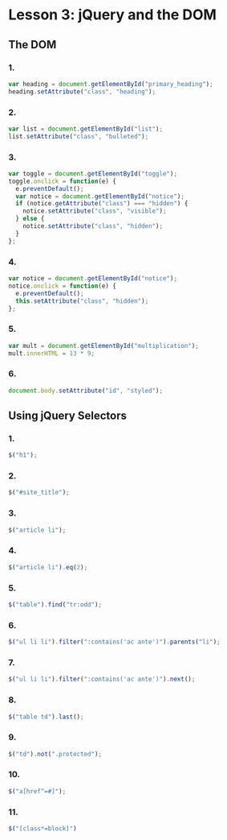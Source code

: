 # Lesson 3: jQuery and the DOM

## The DOM

### 1.

```javascript
var heading = document.getElementById("primary_heading");
heading.setAttribute("class", "heading");
```

### 2.

```javascript
var list = document.getElementById("list");
list.setAttribute("class", "bulleted");
```

### 3.

```javascript
var toggle = document.getElementById("toggle");
toggle.onclick = function(e) {
  e.preventDefault();
  var notice = document.getElementById("notice");
  if (notice.getAttribute("class") === "hidden") {
    notice.setAttribute("class", "visible");
  } else {
    notice.setAttribute("class", "hidden");
  }
};
```

### 4.

```javascript
var notice = document.getElementById("notice");
notice.onclick = function(e) {
  e.preventDefault();
  this.setAttribute("class", "hidden");
};
```

### 5.

```javascript
var mult = document.getElementById("multiplication");
mult.innerHTML = 13 * 9;
```

### 6.

```javascript
document.body.setAttribute("id", "styled");
```

## Using jQuery Selectors

### 1.

```javascript
$("h1");
```

### 2.

```javascript
$("#site_title");
```

### 3.

```javascript
$("article li");
```

### 4.

```javascript
$("article li").eq(2);
```

### 5.

```javascript
$("table").find("tr:odd");
```

### 6.

```javascript
$("ul li li").filter(":contains('ac ante')").parents("li");
```

### 7.

```javascript
$("ul li li").filter(":contains('ac ante')").next();
```

### 8.

```javascript
$("table td").last();
```

### 9.

```javascript
$("td").not(".protected");
```

### 10.

```javascript
$("a[href^=#]");
```

### 11.

```javascript
$("[class*=block]")
```
